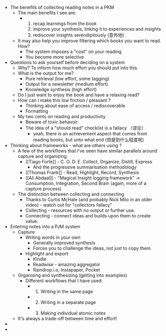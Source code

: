 - The benefits of collecting reading notes in a PKM
	- The main benefits I see are:
		- 1. recap learnings from the book
		  2. improve your synthesis, linking it to experiences and insights
		  3. rediscover insights serendipitously (意外地)
	- It may also help you improve filtering which books you want to read. How?
		- The system imposes a "cost" on your reading
		- You become more selective
- Questions to ask yourself before deciding on a  system
	- Why? To inform how much effort you should put into this.
	- What is the output for me?
		- Pure retrieval (low effort, some tagging)
		- Output for a newsletter (medium effort)
		- Knowledge synthesis (high effort)
	- Do I just want to enjoy the book and have a relaxing read?
	- How can I make this low friction / pleasant ?
		- Thinking about ease of access / rediscoverable
		- Formatting
	- My two cents on reading and productivity
		- Beware of toxic behavoir
		- The idea of a "should read" checklist is a fallacy （谬论）
			- yeah, there is an achievement aspect that comes from reading books, but unto what end (但是到什么程度呢)
- Thinking about frameworks - what are others using ?
	- A few of the workflows that I've seen have similar parallels around capture and organizing.
		- [[Tiago Forte]] - C. O. D. E. Collect, Organize, Distill, Express
			- And the progressive summarisation methodology
		- [[Thomas Frank]] - Read, Highlight, Record, Synthesis
		- [[Ali Abdaal]] -  "Magical Insight logging framework" -> Consumption, Integration, Second Brain (again, more of a capture process)
	- The distinction between collecting and connecting
		- Thanks to Curtis McHale (and probably Nick Milo in an older video) - watch out for "collectors fallacy"
		- Collecting - resources with no output or further use.
		- Connecting - connect ideas and builds upon them to create value.
- Entering notes into a PJM system
	- Capture
		- Writing words in your own
			- Generally improved synthesis
			- Forces you to challenge the ideas, not just to copy them
		- Highlight and export
			- Kindle
			- Readwise - amazing aggregator
			- Raindrop.i.o, Instapaper, Pocket
	- Organising and synthesizing (getting into examples)
		- Different workflows that I have used:
			- 1. Writing in the same page
			- 2. Writing in a separate page
			- 3. Making individual atomic notes
	- It's always a trade-off between time and effort!
-
-